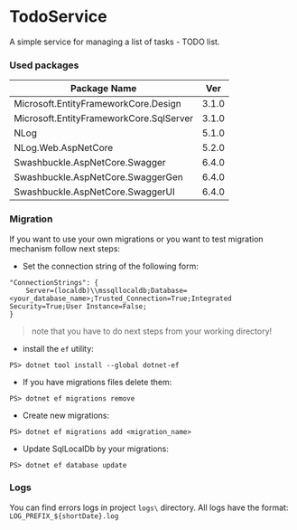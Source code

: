 # TodoService

A simple service for managing a list of tasks - TODO list.

### Used packages
| Package Name                               |  Ver  |
|--------------------------------------------|-------|
| Microsoft.EntityFrameworkCore.Design       | 3.1.0 |
| Microsoft.EntityFrameworkCore.SqlServer    | 3.1.0 |
| NLog                                       | 5.1.0 |
| NLog.Web.AspNetCore                        | 5.2.0 |
| Swashbuckle.AspNetCore.Swagger             | 6.4.0 |
| Swashbuckle.AspNetCore.SwaggerGen          | 6.4.0 |
| Swashbuckle.AspNetCore.SwaggerUI           | 6.4.0 |

### Migration
If you want to use your own migrations or you want
to test migration mechanism follow next steps:

* Set the connection string of the following form:

```
"ConnectionStrings": {
    Server=(localdb)\\mssqllocaldb;Database=<your_database_name>;Trusted_Connection=True;Integrated Security=True;User Instance=False;
}
```

> note that you have to do next steps from your working directory!

* install the ```ef``` utility:

```PS> dotnet tool install --global dotnet-ef```

* If you have migrations files delete them:

```PS> dotnet ef migrations remove```

* Create new migrations:

```PS> dotnet ef migrations add <migration_name>```

* Update SqlLocalDb by your migrations:

```PS> dotnet ef database update```

### Logs
You can find errors logs in project ```logs\``` directory.
All logs have the format: ```LOG_PREFIX_${shortDate}.log```